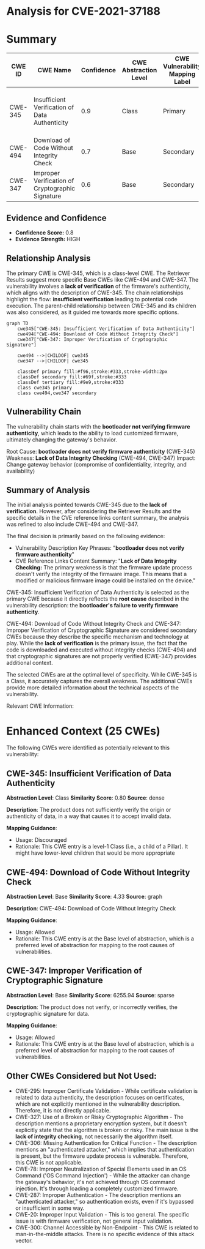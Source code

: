 # Analysis for CVE-2021-37188

# Summary
| CWE ID | CWE Name | Confidence | CWE Abstraction Level | CWE Vulnerability Mapping Label | CWE-Vulnerability Mapping Notes |
|---|---|---|---|---|---|
| CWE-345 | Insufficient Verification of Data Authenticity | 0.9 | Class | Primary | Allowed-with-Review: Could have lower-level children. |
| CWE-494 | Download of Code Without Integrity Check | 0.7 | Base | Secondary | Allowed |
| CWE-347 | Improper Verification of Cryptographic Signature | 0.6 | Base | Secondary | Allowed |

## Evidence and Confidence

*   **Confidence Score:** 0.8
*   **Evidence Strength:** HIGH

## Relationship Analysis
The primary CWE is CWE-345, which is a class-level CWE. The Retriever Results suggest more specific Base CWEs like CWE-494 and CWE-347. The vulnerability involves a **lack of verification** of the firmware's authenticity, which aligns with the description of CWE-345. The chain relationships highlight the flow: **insufficient verification** leading to potential code execution. The parent-child relationship between CWE-345 and its children was also considered, as it guided me towards more specific options.

```mermaid
graph TD
    cwe345["CWE-345: Insufficient Verification of Data Authenticity"]
    cwe494["CWE-494: Download of Code Without Integrity Check"]
    cwe347["CWE-347: Improper Verification of Cryptographic Signature"]

    cwe494 -->|CHILDOF| cwe345
    cwe347 -->|CHILDOF| cwe345

    classDef primary fill:#f96,stroke:#333,stroke-width:2px
    classDef secondary fill:#69f,stroke:#333
    classDef tertiary fill:#9e9,stroke:#333
    class cwe345 primary
    class cwe494,cwe347 secondary
```

## Vulnerability Chain
The vulnerability chain starts with the **bootloader not verifying firmware authenticity**, which leads to the ability to load customized firmware, ultimately changing the gateway's behavior.

Root Cause: **bootloader does not verify firmware authenticity** (CWE-345)
Weakness: **Lack of Data Integrity Checking** (CWE-494, CWE-347)
Impact: Change gateway behavior (compromise of confidentiality, integrity, and availability)

## Summary of Analysis
The initial analysis pointed towards CWE-345 due to the **lack of verification**. However, after considering the Retriever Results and the specific details in the CVE reference links content summary, the analysis was refined to also include CWE-494 and CWE-347.

The final decision is primarily based on the following evidence:

*   Vulnerability Description Key Phrases: "**bootloader does not verify firmware authenticity**"
*   CVE Reference Links Content Summary: "**Lack of Data Integrity Checking:** The primary weakness is that the firmware update process doesn't verify the integrity of the firmware image. This means that a modified or malicious firmware image could be installed on the device."

CWE-345: Insufficient Verification of Data Authenticity is selected as the primary CWE because it directly reflects the **root cause** described in the vulnerability description: the **bootloader's failure to verify firmware authenticity**.

CWE-494: Download of Code Without Integrity Check and CWE-347: Improper Verification of Cryptographic Signature are considered secondary CWEs because they describe the specific mechanism and technology at play. While the **lack of verification** is the primary issue, the fact that the code is downloaded and executed without integrity checks (CWE-494) and that cryptographic signatures are not properly verified (CWE-347) provides additional context.

The selected CWEs are at the optimal level of specificity. While CWE-345 is a Class, it accurately captures the overall weakness. The additional CWEs provide more detailed information about the technical aspects of the vulnerability.

Relevant CWE Information:

# Enhanced Context (25 CWEs)
The following CWEs were identified as potentially relevant to this vulnerability:

## CWE-345: Insufficient Verification of Data Authenticity
**Abstraction Level**: Class
**Similarity Score**: 0.80
**Source**: dense

**Description**:
The product does not sufficiently verify the origin or authenticity of data, in a way that causes it to accept invalid data.

**Mapping Guidance**:
- Usage: Discouraged
- Rationale: This CWE entry is a level-1 Class (i.e., a child of a Pillar). It might have lower-level children that would be more appropriate

## CWE-494: Download of Code Without Integrity Check
**Abstraction Level**: Base
**Similarity Score**: 4.33
**Source**: graph

**Description**:
CWE-494: Download of Code Without Integrity Check

**Mapping Guidance**:
- Usage: Allowed
- Rationale: This CWE entry is at the Base level of abstraction, which is a preferred level of abstraction for mapping to the root causes of vulnerabilities.

## CWE-347: Improper Verification of Cryptographic Signature
**Abstraction Level**: Base
**Similarity Score**: 6255.94
**Source**: sparse

**Description**:
The product does not verify, or incorrectly verifies, the cryptographic signature for data.

**Mapping Guidance**:
- Usage: Allowed
- Rationale: This CWE entry is at the Base level of abstraction, which is a preferred level of abstraction for mapping to the root causes of vulnerabilities.

## Other CWEs Considered but Not Used:

*   CWE-295: Improper Certificate Validation - While certificate validation is related to data authenticity, the description focuses on certificates, which are not explicitly mentioned in the vulnerability description. Therefore, it is not directly applicable.
*   CWE-327: Use of a Broken or Risky Cryptographic Algorithm - The description mentions a proprietary encryption system, but it doesn't explicitly state that the algorithm is broken or risky. The main issue is the **lack of integrity checking**, not necessarily the algorithm itself.
*   CWE-306: Missing Authentication for Critical Function - The description mentions an "authenticated attacker," which implies that authentication is present, but the firmware update process is vulnerable. Therefore, this CWE is not applicable.
*   CWE-78: Improper Neutralization of Special Elements used in an OS Command ('OS Command Injection') - While the attacker can change the gateway's behavior, it's not achieved through OS command injection. It's through loading a completely customized firmware.
*   CWE-287: Improper Authentication - The description mentions an "authenticated attacker," so authentication exists, even if it's bypassed or insufficient in some way.
*   CWE-20: Improper Input Validation - This is too general. The specific issue is with firmware verification, not general input validation.
*   CWE-300: Channel Accessible by Non-Endpoint - This CWE is related to man-in-the-middle attacks. There is no specific evidence of this attack vector.